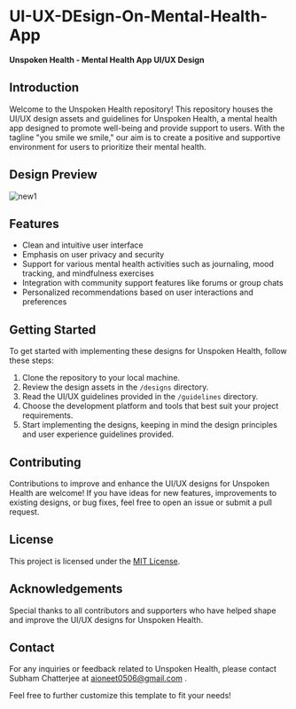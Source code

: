 # UI-UX-DEsign-On-Mental-Health-App

**Unspoken Health - Mental Health App UI/UX Design**

## Introduction
Welcome to the Unspoken Health repository! This repository houses the UI/UX design assets and guidelines for Unspoken Health, a mental health app designed to promote well-being and provide support to users. With the tagline "you smile we smile," our aim is to create a positive and supportive environment for users to prioritize their mental health.

## Design Preview
![new1](https://github.com/subchat/UI-UX-DEsign-On-Mental-Health-App/assets/82167489/97f037d1-bbfc-48ab-8b7a-8cf6cee6fe06)


## Features
- Clean and intuitive user interface
- Emphasis on user privacy and security
- Support for various mental health activities such as journaling, mood tracking, and mindfulness exercises
- Integration with community support features like forums or group chats
- Personalized recommendations based on user interactions and preferences

## Getting Started
To get started with implementing these designs for Unspoken Health, follow these steps:
1. Clone the repository to your local machine.
2. Review the design assets in the `/designs` directory.
3. Read the UI/UX guidelines provided in the `/guidelines` directory.
4. Choose the development platform and tools that best suit your project requirements.
5. Start implementing the designs, keeping in mind the design principles and user experience guidelines provided.

## Contributing
Contributions to improve and enhance the UI/UX designs for Unspoken Health are welcome! If you have ideas for new features, improvements to existing designs, or bug fixes, feel free to open an issue or submit a pull request.

## License
This project is licensed under the [MIT License](LICENSE).

## Acknowledgements
Special thanks to all contributors and supporters who have helped shape and improve the UI/UX designs for Unspoken Health.

## Contact
For any inquiries or feedback related to Unspoken Health, please contact Subham Chatterjee at aioneet0506@gmail.com .


Feel free to further customize this template to fit your needs!
